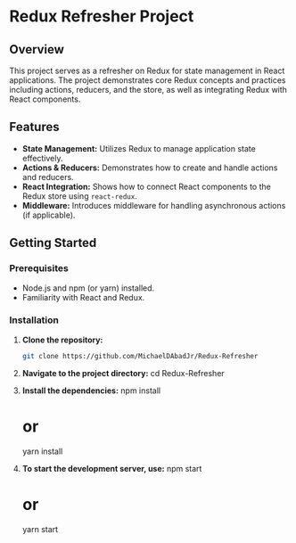  # Redux Refresher Project

## Overview

This project serves as a refresher on Redux for state management in React applications. The project demonstrates core Redux concepts and practices including actions, reducers, and the store, as well as integrating Redux with React components.

## Features

- **State Management:** Utilizes Redux to manage application state effectively.
- **Actions & Reducers:** Demonstrates how to create and handle actions and reducers.
- **React Integration:** Shows how to connect React components to the Redux store using `react-redux`.
- **Middleware:** Introduces middleware for handling asynchronous actions (if applicable).

## Getting Started

### Prerequisites

- Node.js and npm (or yarn) installed.
- Familiarity with React and Redux.

### Installation

1. **Clone the repository:**

   ```sh
   git clone https://github.com/MichaelDAbadJr/Redux-Refresher

2. **Navigate to the project directory:**
   cd Redux-Refresher

3. **Install the dependencies:**
   npm install
   # or
   yarn install

4. **To start the development server, use:**
   npm start
   # or
   yarn start